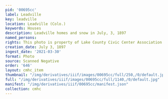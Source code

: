 ```yaml
---
pid: '00695cc'
label: Leadville
key: leadville
location: Leadville (Colo.)
keywords: Houses
description: Leadville homes and snow in July, 3, 1897
named_persons: 
rights: This photo is property of Lake County Civic Center Association.
creation_date: July 3, 1897
ingest_date: '2021-03-30'
format: Photo
source: Scanned Negative
order: '646'
layout: cmhc_item
thumbnail: "/img/derivatives/iiif/images/00695cc/full/250,/0/default.jpg"
full: "/img/derivatives/iiif/images/00695cc/full/1140,/0/default.jpg"
manifest: "/img/derivatives/iiif/00695cc/manifest.json"
collection: cmhc
---
```

